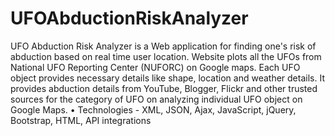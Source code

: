 # UFOAbductionRiskAnalyzer
UFO Abduction Risk Analyzer is a Web application for finding one's risk of abduction based on real time user location. Website plots all the UFOs from National UFO Reporting Center (NUFORC) on Google maps. Each UFO object provides necessary details like shape, location and weather details. It provides abduction details from YouTube, Blogger, Flickr and other trusted sources for the category of UFO on analyzing individual UFO object on Google Maps. • Technologies - XML, JSON, Ajax, JavaScript, jQuery, Bootstrap, HTML, API integrations
